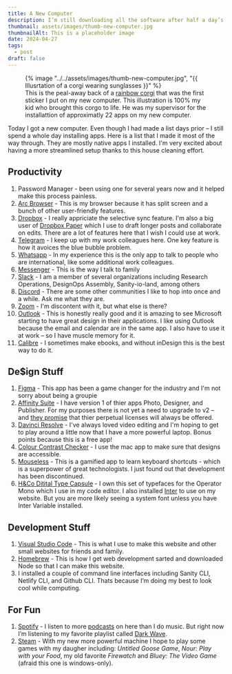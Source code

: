 ```yaml
---
title: A New Computer
description: I’m still downloading all the software after half a day’s work
thumbnail: assets/images/thumb-new-computer.jpg
thumbnailAlt: This is a placeholder image
date: 2024-04-27
tags:
  - post
draft: false
---
```


<figure>
{% image "../../assets/images/thumb-new-computer.jpg", "{{ Illusrtation of a corgi wearing sunglasses }}" %}
<figcaption>This is the peal-away back of a <a href="https://learn-with-jason.myshopify.com/products/corgi-pal-sticker">rainbow corgi</a> that was the first sticker I put on my new computer. This illustration is 100% my kid who brought this corgo to life. He was my supervisor for the installattion of approximatly 22 apps on my new computer. </figcaption>
</figure>

Today I got a new computer. Even though I had made a list days prior – I still spend a whole day installing apps. Here is a list that I made it most of the way through. They are mostly native apps I installed. I'm very excited about having a more streamlined setup thanks to this house cleaning effort.

## Productivity

1. Password Manager - been using one for several years now and it helped make this process painless.
1. [Arc Browser](https://arc.net/gift/8e456a36) - This is my browser because it has split screen and a bunch of other user-friendly features.
1. [Dropbox](https://www.dropbox.com) - I really appriciate the selective sync feature. I'm also a big user of [Dropbox Paper](https://paper.dropbox.com/) which I use to draft longer posts and collaborate on edits. There are a lot of features here that I wish I could use at work.
1. [Telegram](https://telegram.org/) - I keep up with my work colleagues here. One key feature is how it avoices the blue bubble problem. 
1. [Whatsapp](https://www.whatsapp.com/) - In my experience this is the only app to talk to people who are international, like some additional work colleagues.
1. [Messenger](https://www.messenger.com/) - This is the way I talk to family
1. [Slack](https://slack.com/) - I am a member of several organizations including Research Operations, DesignOps Assembly, Sanity-io-land, among others
1. [Discord](https://discord.com/) - There are some other communities I like to hop into once and a while. Ask me what they are.
1. [Zoom](https://zoom.us/) - I'm discontent with it, but what else is there?
1. [Outlook](https://www.microsoft.com/en-us/microsoft-365/outlook/email-and-calendar-software-microsoft-outlook) - This is honestly really good and it is amazing to see Microsoft starting to have great design in their applications. I like using Outlook because the email and calendar are in the same app. I also have to use it at work – so I have muscle memory for it.
1. [Calibre](https://calibre-ebook.com/) - I sometimes make ebooks, and without inDesign this is the best way to do it.

## De$ign Stuff

1. [Figma](https://www.figma.com) - This app has been a game changer for the industry and I'm not sorry about being a groupie
1. [Affinity Suite](https://affinity.serif.com/en-us/) - I have version 1 of thier apps Photo, Designer, and Publisher. For my purposes there is not yet a need to upgrade to v2 – and [they promise](https://affinity.serif.com/en-us/press/newsroom/affinity-and-canva-pledge/) that thier perpetual licenses will always be offered. 
1. [Davinci Resolve](https://www.blackmagicdesign.com/products/davinciresolve) - I've always loved video editing and I'm hoping to get to play around a little now that I have a more powerful laptop. Bonus points because this is a free app!
1. [Colour Contrast Checker](https://usecontrast.com/) - I use the mac app to make sure that designs are accessible.
1. [Mouseless](https://github.com/ueberdosis/mouseless/) - This is a gamified app to learn keyboard shortcuts - which is a superpower of great technologists. I just found out that development has been discontinued.
1. [H&Co Ditital Type Capsule](https://www.typography.com/fonts/digital-type-capsule/overview) - I own this set of typefaces for the Operator Mono which I use in my code editor. I also installed [Inter](https://rsms.me/inter/) to use on my website. But you are more likely seeing a system font unless you have Inter Variable installed.

## Development Stuff

1. [Visual Studio Code](https://code.visualstudio.com/) - This is what I use to make this website and other small websites for friends and family.
1. [Homebrew](https://brew.sh/) - This is how I get web development sarted and downloaded Node so that I can make this website.
1. I installed a couple of command line interfaces including Sanity CLI, Netlify CLI, and Github CLI. Thats because I’m doing my best to look cool while computing.

## For Fun

1. [Spotify](https://open.spotify.com/) - I listen to more [podcasts](https://andypbrowne.com/blog/podcasts/) on here than I do music. But right now I’m listening to my favorite playlist called [Dark Wave](https://open.spotify.com/playlist/37i9dQZF1EIfznZ4V4VKcm?si=df215a350e764e02).
1. [Steam](https://store.steampowered.com/) - With my new more powerful machine I hope to play some games with my daugher including: *Untitled Goose Game*, *Nour: Play with your Food*, my old favorite *Firewatch* and *Bluey: The Video Game* (afraid this one is windows-only). 